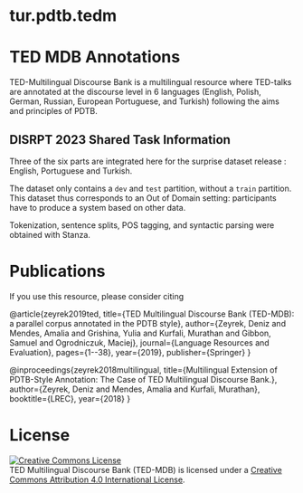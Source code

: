 # tur.pdtb.tedm

# TED MDB Annotations

TED-Multilingual Discourse Bank is a multilingual resource where TED-talks are annotated at the discourse level in 6 languages (English, Polish, German, Russian, European Portuguese, and Turkish) following the aims and principles of PDTB.

## DISRPT 2023 Shared Task Information

Three of the six parts are integrated here for the surprise dataset release : English, Portuguese and Turkish.

The dataset only contains a `dev` and `test` partition, without a `train` partition.
This dataset thus corresponds to an Out of Domain setting:
participants have to produce a system based on other data.

Tokenization, sentence splits, POS tagging, and syntactic parsing were obtained with Stanza.

# Publications

If you use this resource, please consider citing


@article{zeyrek2019ted,
title={TED Multilingual Discourse Bank (TED-MDB): a parallel corpus annotated in the PDTB style},
author={Zeyrek, Deniz and Mendes, Amalia and Grishina, Yulia and Kurfali, Murathan and Gibbon, Samuel and Ogrodniczuk,    Maciej},
journal={Language Resources and Evaluation},
pages={1--38},
year={2019},
publisher={Springer}
}

@inproceedings{zeyrek2018multilingual,
title={Multilingual Extension of PDTB-Style Annotation: The Case of TED Multilingual Discourse Bank.},
author={Zeyrek, Deniz and Mendes, Amalia and Kurfali, Murathan},
booktitle={LREC},
year={2018}
}

# License
<a rel="license" href="http://creativecommons.org/licenses/by/4.0/"><img alt="Creative Commons License" style="border-width:0" src="https://i.creativecommons.org/l/by/4.0/88x31.png" /></a><br /><span xmlns:dct="http://purl.org/dc/terms/" property="dct:title">TED Multilingual Discourse Bank (TED-MDB)</span> is licensed under a <a rel="license" href="http://creativecommons.org/licenses/by/4.0/">Creative Commons Attribution 4.0 International License</a>.
